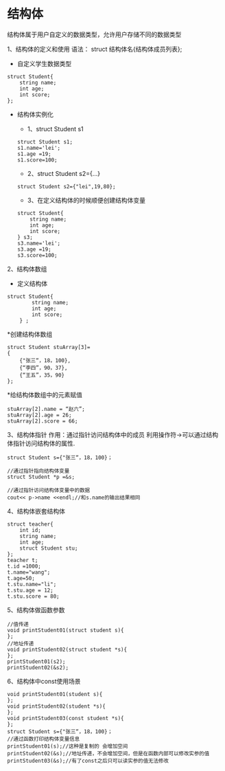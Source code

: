 # 结构体
结构体属于用户自定义的数据类型，允许用户存储不同的数据类型

1、结构体的定义和使用
语法： struct 结构体名{结构体成员列表};

* 自定义学生数据类型
```
struct Student{
    string name;
    int age;
    int score;
};
```

* 结构体实例化
    * 1、struct Student s1
    
    ```
    struct Student s1;
    s1.name='lei';
    s1.age =19;
    s1.score=100;
    ```
    * 2、struct Student s2={...}
    
    ```
    struct Student s2={"lei",19,80};
    ```
    
    * 3、在定义结构体的时候顺便创建结构体变量
    
    ```
    struct Student{
        string name;
        int age;
        int score;
    } s3;
    s3.name='lei';
    s3.age =19;
    s3.score=100;
    ```
2、结构体数组
* 定义结构体
```
struct Student{
        string name;
        int age;
        int score;
    } ;
```
*创建结构体数组
```
struct Student stuArray[3]=
{
    {"张三“，18，100},
    {“李四”，90，37},
    {“王五”，35，90}
};
```
*给结构体数组中的元素赋值

```
stuArray[2].name = “赵六”;
stuArray[2].age = 26;
stuArray[2].score = 66;
```
3、结构体指针
作用：通过指针访问结构体中的成员
利用操作符->可以通过结构体指针访问结构体的属性.
```
struct Student s={"张三“，18，100}；

//通过指针指向结构体变量
struct Student *p =&s;

//通过指针访问结构体变量中的数据
cout<< p->name <<endl;//和s.name的输出结果相同
```

4、结构体嵌套结构体

```
struct teacher{
    int id;
    string name;
    int age;
    struct Student stu;
};
teacher t;
t.id =1000;
t.name="wang";
t.age=50;
t.stu.name="li";
t.stu.age = 12;
t.stu.score = 80;
```

5、结构体做函数参数
```
//值传递
void printStudent01(struct student s){
};
//地址传递
void printStudent02(struct student *s){
};
printStudent01(s2);
printStudent02(&s2);
```

6、结构体中const使用场景

```
void printStudent01(student s){
};
void printStudent02(student *s){
};
void printStudent03(const student *s){
};
struct Student s={"张三“，18，100}；
//通过函数打印结构体变量信息
printStudent01(s);//这种是复制的 会增加空间
printStudent02(&s);//地址传递，不会增加空间，但是在函数内部可以修改实参的值 
printStudent03(&s);//有了const之后只可以读实参的值无法修改

```